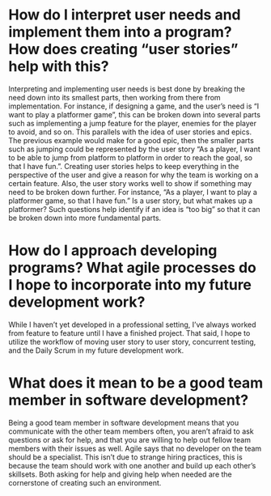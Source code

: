 # How do I interpret user needs and implement them into a program? How does creating “user stories” help with this?
Interpreting and implementing user needs is best done by breaking the need down into its smallest parts, then working from there from implementation.  For instance, if designing a game, and the user’s need is “I want to play a platformer game”, this can be broken down into several parts such as implementing a jump feature for the player, enemies for the player to avoid, and so on.  This parallels with the idea of user stories and epics.  The previous example would make for a good epic, then the smaller parts such as jumping could be represented by the user story “As a player, I want to be able to jump from platform to platform in order to reach the goal, so that I have fun.”.  Creating user stories helps to keep everything in the perspective of the user and give a reason for why the team is working on a certain feature.  Also, the user story works well to show if something may need to be broken down further.  For instance, “As a player, I want to play a platformer game, so that I have fun.” Is a user story, but what makes up a platformer? Such questions help identify if an idea is “too big” so that it can be broken down into more fundamental parts.

# How do I approach developing programs? What agile processes do I hope to incorporate into my future development work?
While I haven’t yet developed in a professional setting, I’ve always worked from feature to feature until I have a finished project.  That said, I hope to utilize the workflow of moving user story to user story, concurrent testing, and the Daily Scrum in my future development work.

# What does it mean to be a good team member in software development?
Being a good team member in software development means that you communicate with the other team members often, you aren’t afraid to ask questions or ask for help, and that you are willing to help out fellow team members with their issues as well.  Agile says that no developer on the team should be a specialist.  This isn’t due to strange hiring practices, this is because the team should work with one another and build up each other’s skillsets.  Both asking for help and giving help when needed are the cornerstone of creating such an environment.
